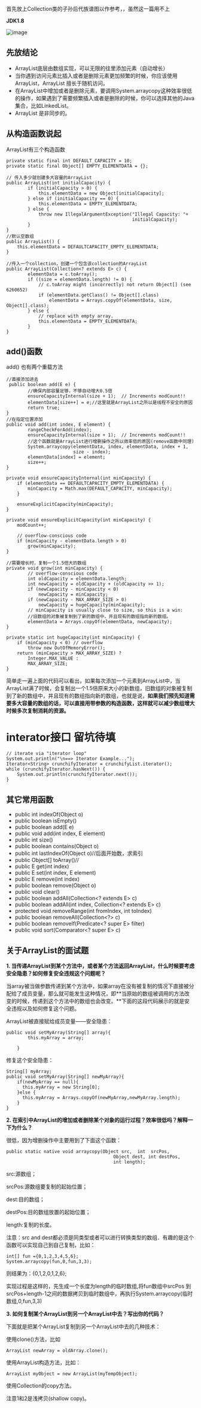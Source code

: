 首先放上Collection类的子孙后代族谱图以作参考，，虽然这一篇用不上

**JDK1.8**

![image](http://wiki.jikexueyuan.com/project/java-enhancement/images/20-1.png)

## 先放结论
- ArrayList底层由数组实现，可以无限的往里添加元素（自动增长）
- 当你遇到访问元素比插入或者是删除元素更加频繁的时候，你应该使用ArrayList，ArrayList 擅长于随机访问。
- 在ArrayList中增加或者是删除元素，要调用System.arraycopy这种效率很低的操作，如果遇到了需要频繁插入或者是删除的时候，你可以选择其他的Java集合，比如LinkedList。
- ArrayList 是非同步的。

## 从构造函数说起
ArrayList有三个构造函数

```
private static final int DEFAULT_CAPACITY = 10;
private static final Object[] EMPTY_ELEMENTDATA = {};

// 传入多少就创建多大容量的ArrayList
public ArrayList(int initialCapacity) {
        if (initialCapacity > 0) {
            this.elementData = new Object[initialCapacity];
        } else if (initialCapacity == 0) {
            this.elementData = EMPTY_ELEMENTDATA;
        } else {
            throw new IllegalArgumentException("Illegal Capacity: "+
                                               initialCapacity);
        }
}
//默认空数组    
public ArrayList() {
    this.elementData = DEFAULTCAPACITY_EMPTY_ELEMENTDATA;
}

//传入一个collection，创建一个包含该collection的ArrayList
public ArrayList(Collection<? extends E> c) {
        elementData = c.toArray();
        if ((size = elementData.length) != 0) {
            // c.toArray might (incorrectly) not return Object[] (see 6260652)
            if (elementData.getClass() != Object[].class)
                elementData = Arrays.copyOf(elementData, size, Object[].class);
        } else {
            // replace with empty array.
            this.elementData = EMPTY_ELEMENTDATA;
        }
}

```

## add()函数

add() 也有两个重载方法
```
//直接添加进去
 public boolean add(E e) {
        //确保内部容量足够，不够自动增大0.5倍
        ensureCapacityInternal(size + 1);  // Increments modCount!!
        elementData[size++] = e;//这里就是ArrayList之所以是线程不安全的原因
        return true;
}
//在指定位置添加
public void add(int index, E element) {
        rangeCheckForAdd(index);
        ensureCapacityInternal(size + 1);  // Increments modCount!!
        //这个函数就是ArrayList进行增删操作之所以效率低的原因(remove函数中同理)
        System.arraycopy(elementData, index, elementData, index + 1,
                         size - index);
        elementData[index] = element;
        size++;
}

private void ensureCapacityInternal(int minCapacity) {
    if (elementData == DEFAULTCAPACITY_EMPTY_ELEMENTDATA) {
        minCapacity = Math.max(DEFAULT_CAPACITY, minCapacity);
    }

    ensureExplicitCapacity(minCapacity);
}

private void ensureExplicitCapacity(int minCapacity) {
    modCount++;

    // overflow-conscious code
    if (minCapacity - elementData.length > 0)
        grow(minCapacity);
}

//需要增长时，复制一个1.5倍大的数组
private void grow(int minCapacity) {
        // overflow-conscious code
        int oldCapacity = elementData.length;
        int newCapacity = oldCapacity + (oldCapacity >> 1);
        if (newCapacity - minCapacity < 0)
            newCapacity = minCapacity;
        if (newCapacity - MAX_ARRAY_SIZE > 0)
            newCapacity = hugeCapacity(minCapacity);
        // minCapacity is usually close to size, so this is a win:
        //旧数组的对象被复制到了新的数组中，并且现有的数组指向新的数组。
        elementData = Arrays.copyOf(elementData, newCapacity);
}

private static int hugeCapacity(int minCapacity) {
    if (minCapacity < 0) // overflow
        throw new OutOfMemoryError();
    return (minCapacity > MAX_ARRAY_SIZE) ?
        Integer.MAX_VALUE :
        MAX_ARRAY_SIZE;
}
```
简单走一遍上面的代码可以看出，如果每次添加一个元素到ArrayList中，当ArrayList满了时候，会复制出一个1.5倍原来大小的新数组，旧数组的对象被复制到了新的数组中，并且现有的数组指向新的数组，也就是说，**如果我们预先知道需要多大容量的数组的话，可以直接用带参数的构造函数，这样就可以减少数组增大时候多次复制消耗的资源。**

# interator接口  留坑待填

	
```
// iterate via "iterator loop"
System.out.println("\n==> Iterator Example...");
Iterator<String> crunchifyIterator = crunchifyList.iterator();
while (crunchifyIterator.hasNext()) {
	System.out.println(crunchifyIterator.next());
}
```

		
## 其它常用函数
- public int indexOf(Object o)
- public boolean isEmpty() 
- public boolean add(E e)
- public void add(int index, E element)
- public int size()
- public boolean contains(Object o) 
- public int lastIndexOf(Object o)//后面开始数，求索引
- public Object[] toArray()//
- public E get(int index)
- public E set(int index, E element)
- public E remove(int index)
- public boolean remove(Object o)
- public void clear()
- public boolean addAll(Collection<? extends E> c)
- public boolean addAll(int index, Collection<? extends E> c)
-  protected void removeRange(int fromIndex, int toIndex)
- public boolean removeAll(Collection<?> c)
- public boolean removeIf(Predicate<? super E> filter)
- public void sort(Comparator<? super E> c)

## 关于ArrayList的面试题

**1. 当传递ArrayList到某个方法中，或者某个方法返回ArrayList，什么时候要考虑安全隐患？如何修复安全违规这个问题呢？**

 当array被当做参数传递到某个方法中，如果array在没有被复制的情况下直接被分配给了成员变量，那么就可能发生这种情况，即**当原始的数组被调用的方法改变的时候，传递到这个方法中的数组也会改变。**下面的这段代码展示的就是安全违规以及如何修复这个问题。

 ArrayList被直接赋给成员变量——安全隐患：
    
```
public void setMyArray(String[] array){
        this.myArray = array;
    
    }
```

 修复这个安全隐患：


```
String[] myArray;
public void setMyArray(String[] newMyArray){
    if(newMyArray == null){
      this.myArray = new String[0];
    }else {
      this.myArray = Arrays.copyOf(newMyArray,newMyArray.length);
    }
}
```

**2. 在索引中ArrayList的增加或者删除某个对象的运行过程？效率很低吗？解释一下为什么？**

很低，因为增删操作中主要用到了下面这个函数：

```
public static native void arraycopy(Object src,  int  srcPos,
                                        Object dest, int destPos,
                                        int length);
```

src:源数组；

srcPos:源数组要复制的起始位置；

dest:目的数组；	

destPos:目的数组放置的起始位置；

length:复制的长度。

注意：src and dest都必须是同类型或者可以进行转换类型的数组．有趣的是这个函数可以实现自己到自己复制，比如：


```
int[] fun ={0,1,2,3,4,5,6}; 
System.arraycopy(fun,0,fun,3,3);
```

则结果为：{0,1,2,0,1,2,6};

实现过程是这样的，先生成一个长度为length的临时数组,将fun数组中srcPos 
到srcPos+length-1之间的数据拷贝到临时数组中，再执行System.arraycopy(临时数组,0,fun,3,3)

**3. 如何复制某个ArrayList到另一个ArrayList中去？写出你的代码？**

下面就是把某个ArrayList复制到另一个ArrayList中去的几种技术：

使用clone()方法，比如

```
ArrayList newArray = oldArray.clone();
```


使用ArrayList构造方法，比如：

```
ArrayList myObject = new ArrayList(myTempObject);
```


使用Collection的copy方法。

注意1和2是浅拷贝(shallow copy)。






































